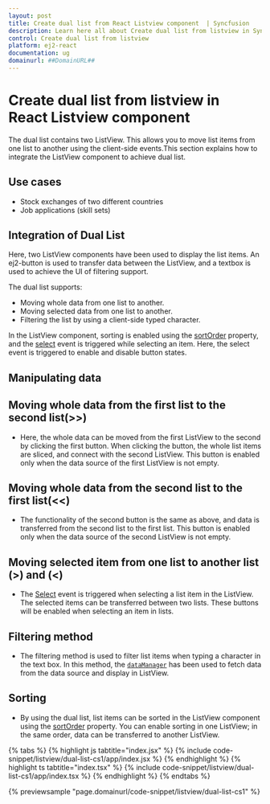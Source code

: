 ```yaml
---
layout: post
title: Create dual list from React Listview component  | Syncfusion
description: Learn here all about Create dual list from listview in Syncfusion React Listview component of Syncfusion Essential JS 2 and more.
control: Create dual list from listview 
platform: ej2-react
documentation: ug
domainurl: ##DomainURL##
---
```


# Create dual list from listview in React Listview component

The dual list contains two ListView. This allows you to move list items from one list to another using the client-side events.This section explains how to integrate the ListView component to achieve dual list.

## Use cases

* Stock exchanges of two different countries
* Job applications (skill sets)

## Integration of Dual List

Here, two ListView components have been used to display the list items. An ej2-button is used to transfer data between the ListView, and a textbox is used to achieve the UI of filtering support.

The dual list supports:

* Moving whole data from one list to another.
* Moving selected data from one list to another.
* Filtering the list by using a client-side typed character.

In the ListView component, sorting is enabled using the [sortOrder](https://ej2.syncfusion.com/react/documentation/api/list-view/#sortorder) property, and the [select](https://ej2.syncfusion.com/react/documentation/api/list-view/#select) event is triggered while selecting an item. Here, the select event is triggered to enable and disable button states.

## Manipulating data

## Moving whole data from the first list to the second list(>>)

* Here, the whole data can be moved from the first ListView to the second by clicking the first button. When clicking the button,
the whole list items are sliced, and connect with the second ListView. This button is enabled only when the data source
of the first ListView is not empty.

## Moving whole data from the second list to the first list(<<)

* The functionality of the second button is the same as above, and data is transferred from the second list to the first
list. This button is enabled only when the data source of the second ListView is not empty.

## Moving selected item from one list to another list (>) and (<)

* The [Select](https://ej2.syncfusion.com/react/documentation/api/list-view/#select) event is triggered when selecting a list item in the ListView. The selected items can be transferred between two lists. These buttons will be enabled when selecting an item in lists.

## Filtering method

* The filtering method is used to filter list items when typing a character in the text box. In this method, the [`dataManager`](https://ej2.syncfusion.com/react/documentation/data/getting-started/) has been used to fetch data from the data source and display in ListView.

## Sorting

* By using the dual list, list items can be sorted in the ListView component using the [sortOrder](https://ej2.syncfusion.com/react/documentation/api/list-view/#sortorder) property. You can enable sorting in one ListView; in the same order, data can be transferred to another ListView.

{% tabs %}
{% highlight js tabtitle="index.jsx" %}
{% include code-snippet/listview/dual-list-cs1/app/index.jsx %}
{% endhighlight %}
{% highlight ts tabtitle="index.tsx" %}
{% include code-snippet/listview/dual-list-cs1/app/index.tsx %}
{% endhighlight %}
{% endtabs %}

 {% previewsample "page.domainurl/code-snippet/listview/dual-list-cs1" %}

